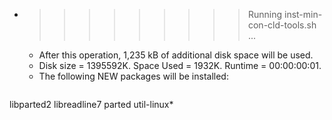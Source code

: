 * >>>>>>>>> Running inst-min-con-cld-tools.sh ...
  * After this operation, 1,235 kB of additional disk space will be used.
  * Disk size = 1395592K. Space Used = 1932K. Runtime = 00:00:00:01.
  * The following NEW packages will be installed:
  ```bash
libparted2 libreadline7 parted util-linux*
  ```
